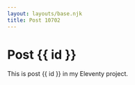 ```yaml
---
layout: layouts/base.njk
title: Post 10702
---
```


# Post {{ id }}

This is post {{ id }} in my Eleventy project.
